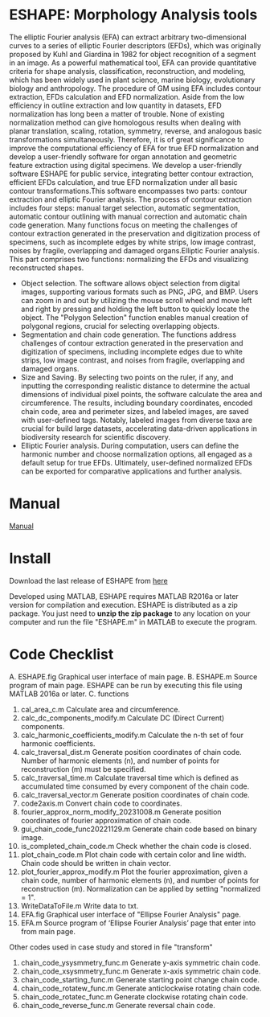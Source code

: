 # ESHAPE: Morphology Analysis tools
The elliptic Fourier analysis (EFA) can extract arbitrary two-dimensional curves to a series of elliptic Fourier descriptors (EFDs), which was originally proposed by Kuhl and Giardina in 1982 for object recognition of a segment in an image. As a powerful mathematical tool, EFA can provide quantitative criteria for shape analysis, classification, reconstruction, and modeling, which has been widely used in plant science, marine biology, evolutionary biology and anthropology. The procedure of GM using EFA includes contour extraction, EFDs calculation and EFD normalization. Aside from the low efficiency in outline extraction and low quantity in datasets, EFD normalization has long been a matter of trouble. None of existing normalization method can give homologous results when dealing with planar translation, scaling, rotation, symmetry, reverse, and analogous basic transformations simultaneously. Therefore, it is of great significance to improve the computational efficiency of EFA for true EFD normalization and develop a user-friendly software for organ annotation and geometric feature extraction using digital specimens.
We develop a user-friendly software ESHAPE for public service, integrating better contour extraction, efficient EFDs calculation, and true EFD normalization under all basic contour transformations.This software encompasses two parts: contour extraction and elliptic Fourier analysis. The process of contour extraction includes four steps: manual target selection, automatic segmentation, automatic contour outlining with manual correction and automatic chain code generation. Many functions focus on meeting the challenges of contour extraction generated in the preservation and digitization process of specimens, such as incomplete edges by white strips, low image contrast, noises by fragile, overlapping and damaged organs.Elliptic Fourier analysis. This part comprises two functions: normalizing the EFDs and visualizing reconstructed shapes. 
    
- Object selection. The software allows object selection from digital images, supporting various formats such as PNG, JPG, and BMP. Users can zoom in and out by utilizing the mouse scroll wheel and move left and right by pressing and holding the left button to quickly locate the object. The "Polygon Selection" function enables manual creation of polygonal regions, crucial for selecting overlapping objects.
- Segmentation and chain code generation. The functions address challenges of contour extraction generated in the preservation and digitization of specimens, including incomplete edges due to white strips, low image contrast, and noises from fragile, overlapping and damaged organs. 
- Size and Saving. By selecting two points on the ruler, if any, and inputting the corresponding realistic distance to determine the actual dimensions of individual pixel points, the software calculate the area and circumference. The results, including boundary coordinates, encoded chain code, area and perimeter sizes, and labeled images, are saved with user-defined tags. Notably, labeled images from diverse taxa are crucial for build large datasets, accelerating data-driven applications in biodiversity research for scientific discovery.
- Elliptic Fourier analysis. During computation, users can define the harmonic number and choose normalization options, all engaged as a default setup for true EFDs. Ultimately, user-defined normalized EFDs can be exported for comparative applications and further analysis.      

# Manual
[Manual](https://github.com/jiajie789/ESHAPE/blob/main/Manual.pdf)

# Install
Download the last release of ESHAPE from [here](https://github.com/jiajie789/ESHAPE/tree/main)

Developed using MATLAB, ESHAPE requires MATLAB R2016a or later version for compilation and execution. ESHAPE is distributed as a zip package. You just need to **unzip the zip package** to any location on your computer and run the file "ESHAPE.m" in MATLAB to execute the program.

# Code Checklist
A.	ESHAPE.fig   Graphical user interface of main page.
B.	ESHAPE.m   Source program of main page. ESHAPE can be run by executing this file using MATLAB 2016a or later.
C.	functions
1)	cal_area_c.m   Calculate area and circumference.
2)	calc_dc_components_modify.m   Calculate DC (Direct Current) components.
3)	calc_harmonic_coefficients_modify.m   Calculate the n-th set of four harmonic coefficients.
4)	calc_traversal_dist.m   Generate position coordinates of chain code. Number of harmonic elements (n), and number of points for reconstruction (m) must be specified.
5)	calc_traversal_time.m   Calculate traversal time which is defined as accumulated time consumed by every component of the chain code.
6)	calc_traversal_vector.m   Generate position coordinates of chain code. 
7)	code2axis.m   Convert chain code to coordinates.
8)	fourier_approx_norm_modify_20231008.m   Generate position coordinates of fourier approximation of chain code.
9)	gui_chain_code_func20221129.m   Generate chain code based on binary image.
10)	is_completed_chain_code.m   Check whether the chain code is closed.
11)	plot_chain_code.m   Plot chain code with certain color and line width. Chain code should be written in chain vector.
12)	plot_fourier_approx_modify.m   Plot the fourier approximation, given a chain code, number of harmonic elements (n), and number of points for reconstruction (m). Normalization can be applied by setting "normalized = 1".
13)	WriteDataToFile.m   Write data to txt.
14)	EFA.fig   Graphical user interface of "Ellipse Fourier Analysis" page.
15)	EFA.m   Source program of ‘Ellipse Fourier Analysis’ page that enter into from main page.

Other codes used in case study and stored in file "transform"
1)	chain_code_ysysmmetry_func.m   Generate y-axis symmetric chain code.
2)	chain_code_xsysmmetry_func.m   Generate x-axis symmetric chain code.
3)	chain_code_starting_func.m   Generate starting point change chain code.
4)	chain_code_rotatew_func.m   Generate anticlockwise rotating chain code.
5)	chain_code_rotatec_func.m   Generate clockwise rotating chain code.
6)	chain_code_reverse_func.m   Generate reversal chain code.
